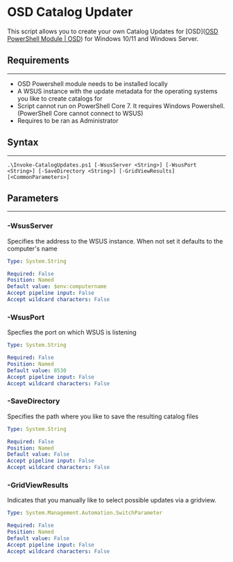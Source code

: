 # OSD Catalog Updater
This script allows you to create your own Catalog Updates for [OSD]([OSD PowerShell Module | OSD](https://osd.osdeploy.com/)) for Windows 10/11 and Windows Server. 

## Requirements
---
- OSD Powershell module needs to be installed locally
- A WSUS instance with the update metadata for the operating systems you like to create catalogs for
- Script cannot run on PowerShell Core 7. It requires Windows Powershell. (PowerShell Core cannot connect to WSUS)
- Requires to be ran as Administrator
## Syntax
---
```
.\Invoke-CatalogUpdates.ps1 [-WsusServer <String>] [-WsusPort <String>] [-SaveDirectory <String>] [-GridViewResults] [<CommonParameters>]
```
## Parameters
---
### -WsusServer

Specifies the address to the WSUS instance. When not set it defaults to the computer's name

```yaml
Type: System.String

Required: False
Position: Named
Default value: $env:computername
Accept pipeline input: False
Accept wildcard characters: False
```
### -WsusPort

Specfies the port on which WSUS is listening

```yaml
Type: System.String

Required: False
Position: Named
Default value: 8530
Accept pipeline input: False
Accept wildcard characters: False
```
### -SaveDirectory

Specifies the path where you like to save the resulting catalog files

```yaml
Type: System.String

Required: False
Position: Named
Default value: False
Accept pipeline input: False
Accept wildcard characters: False
```

### -GridViewResults

Indicates that you manually like to select possible updates via a gridview.

```yaml
Type: System.Management.Automation.SwitchParameter

Required: False
Position: Named
Default value: False
Accept pipeline input: False
Accept wildcard characters: False
```